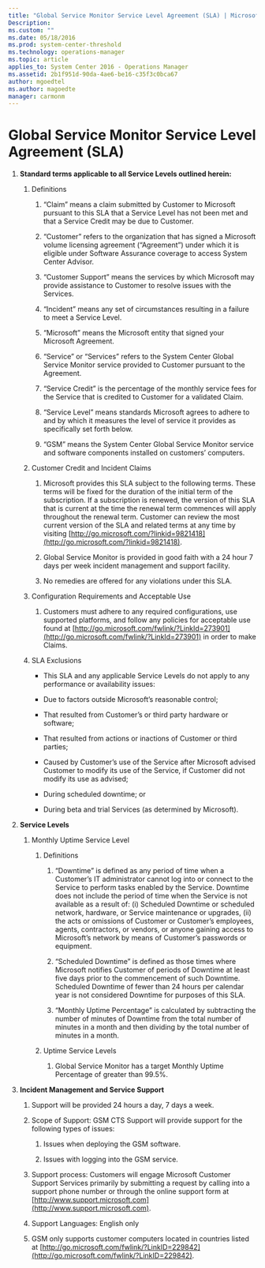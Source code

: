 ```yaml
---
title: "Global Service Monitor Service Level Agreement (SLA) | Microsoft Docs"
Description: 
ms.custom: ""
ms.date: 05/18/2016
ms.prod: system-center-threshold
ms.technology: operations-manager
ms.topic: article
applies_to: System Center 2016 - Operations Manager
ms.assetid: 2b1f951d-90da-4ae6-be16-c35f3c0bca67
author: mgoedtel
ms.author: magoedte
manager: carmonm
---
```

# Global Service Monitor Service Level Agreement (SLA)
1.  **Standard terms applicable to all Service Levels outlined herein:**  
  
    1.  Definitions  
  
        1.  “Claim” means a claim submitted by Customer to Microsoft pursuant to this SLA that a Service Level has not been met and that a Service Credit may be due to Customer.  
  
        2.  “Customer” refers to the organization that has signed a Microsoft volume licensing agreement (“Agreement”) under which it is eligible under Software Assurance coverage to access System Center Advisor.  
  
        3.  “Customer Support” means the services by which Microsoft may provide assistance to Customer to resolve issues with the Services.  
  
        4.  “Incident” means any set of circumstances resulting in a failure to meet a Service Level.  
  
        5.  “Microsoft” means the Microsoft entity that signed your Microsoft Agreement.  
  
        6.  “Service” or “Services” refers to the System Center Global Service Monitor service provided to Customer pursuant to the Agreement.  
  
        7.  “Service Credit” is the percentage of the monthly service fees for the Service that is credited to Customer for a validated Claim.  
  
        8.  “Service Level” means standards Microsoft agrees to adhere to and by which it measures the level of service it provides as specifically set forth below.  
  
        9. “GSM” means the System Center Global Service Monitor service and software components installed on customers’ computers.  
  
    2.  Customer Credit and Incident Claims  
  
        1.  Microsoft provides this SLA subject to the following terms. These terms will be fixed for the duration of the initial term of the subscription. If a subscription is renewed, the version of this SLA that is current at the time the renewal term commences will apply throughout the renewal term. Customer can review the most current version of the SLA and related terms at any time by visiting [http://go.microsoft.com/?linkid=9821418](http://go.microsoft.com/?linkid=9821418).  
  
        2.  Global Service Monitor is provided in good faith with a 24 hour 7 days per week incident management and support facility.  
  
        3.  No remedies are offered for any violations under this SLA.  
  
    3.  Configuration Requirements and Acceptable Use  
  
        1.  Customers must adhere to any required configurations, use supported platforms, and follow any policies for acceptable use found at [http://go.microsoft.com/fwlink/?LinkId=273901](http://go.microsoft.com/fwlink/?LinkId=273901) in order to make Claims.  
  
    4.  SLA Exclusions  
  
        -   This SLA and any applicable Service Levels do not apply to any performance or availability issues:  
  
        -   Due to factors outside Microsoft’s reasonable control;  
  
        -   That resulted from Customer’s or third party hardware or software;  
  
        -   That resulted from actions or inactions of Customer or third parties;  
  
        -   Caused by Customer’s use of the Service after Microsoft advised Customer to modify its use of the Service, if Customer did not modify its use as advised;  
  
        -   During scheduled downtime; or  
  
        -   During beta and trial Services (as determined by Microsoft).  
  
2.  **Service Levels**  
  
    1.  Monthly Uptime Service Level  
  
        1.  Definitions  
  
            1.  “Downtime” is defined as any period of time when a Customer’s IT administrator cannot log into or connect to the Service to perform tasks enabled by the Service. Downtime does not include the period of time when the Service is not available as a result of: (i) Scheduled Downtime or scheduled network, hardware, or Service maintenance or upgrades, (ii) the acts or omissions of Customer or Customer’s employees, agents, contractors, or vendors, or anyone gaining access to Microsoft’s network by means of Customer’s passwords or equipment.  
  
            2.  “Scheduled Downtime” is defined as those times where Microsoft notifies Customer of periods of Downtime at least five days prior to the commencement of such Downtime. Scheduled Downtime of fewer than 24 hours per calendar year is not considered Downtime for purposes of this SLA.  
  
            3.  “Monthly Uptime Percentage” is calculated by subtracting the number of minutes of Downtime from the total number of minutes in a month and then dividing by the total number of minutes in a month.  
  
        2.  Uptime Service Levels  
  
            1.  Global Service Monitor has a target Monthly Uptime Percentage of greater than 99.5%.  
  
3.  **Incident Management and Service Support**  
  
    1.  Support will be provided 24 hours a day, 7 days a week.  
  
    2.  Scope of Support: GSM CTS Support will provide support for the following types of issues:  
  
        1.  Issues when deploying the GSM software.  
  
        2.  Issues with logging into the GSM service.  
  
    3.  Support process: Customers will engage Microsoft Customer Support Services primarily by submitting a request by calling into a support phone number or through the online support form at [http://www.support.microsoft.com](http://www.support.microsoft.com).  
  
    4.  Support Languages: English only  
  
    5.  GSM only supports customer computers located in countries listed at [http://go.microsoft.com/fwlink/?LinkID=229842](http://go.microsoft.com/fwlink/?LinkID=229842).